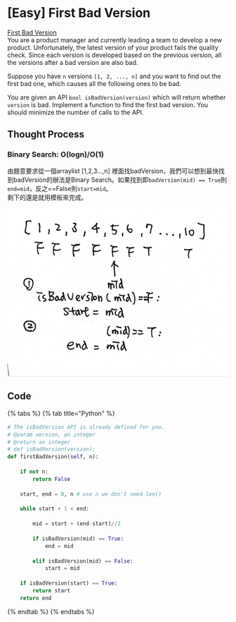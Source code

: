 # \[Easy\] First Bad Version

[First Bad Version](https://leetcode.com/problems/first-bad-version/)  
You are a product manager and currently leading a team to develop a new product. Unfortunately, the latest version of your product fails the quality check. Since each version is developed based on the previous version, all the versions after a bad version are also bad.  
  
Suppose you have `n` versions `[1, 2, ..., n]` and you want to find out the first bad one, which causes all the following ones to be bad.  
  
You are given an API `bool isBadVersion(version)` which will return whether `version` is bad. Implement a function to find the first bad version. You should minimize the number of calls to the API.

## Thought Process

### Binary Search: O\(logn\)/O\(1\)

由題意要求從一個arraylist \[1,2,3...,n\] 裡面找badVersion，我們可以想到最快找到badVersion的辦法是Binary Search。如果找到即`badVersion(mid) == True`則`end=mid`，反之==False則`start=mid`。  
剩下的還是就用模板來完成。

![](../../.gitbook/assets/firstbadversion.jpg)

## Code

{% tabs %}
{% tab title="Python" %}
```python
# The isBadVersion API is already defined for you.
# @param version, an integer
# @return an integer
# def isBadVersion(version):
def firstBadVersion(self, n):

    if not n:
        return False
        
    start, end = 0, n # use n we don't need len()
    
    while start + 1 < end:
        
        mid = start + (end-start)//2
        
        if isBadVersion(mid) == True:
            end = mid
        
        elif isBadVersion(mid) == False:
            start = mid
    
    if isBadVersion(start) == True:
        return start
    return end
```
{% endtab %}
{% endtabs %}

